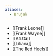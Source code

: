 ```yaml
---
aliases:
  - Brujah
---
```

- [[Frank Leone]]
- [[Frank Wayne]]
- [[Krista]]
- [[Liliana]]
- [[The Red Heels]]